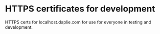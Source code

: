 # HTTPS certificates for development

HTTPS certs for localhost.daplie.com for use for everyone in testing and development.
